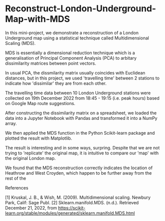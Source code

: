# Reconstruct-London-Underground-Map-with-MDS

In this mini-project, we demonstrate a reconstruction of a London Underground map using a statistical technique called Multidimensional Scaling (MDS). 

MDS is essentially a dimensional reduction technique which is a generalisation of Principal Component Analysis (PCA) to arbitary dissimilarity matrices between point vectors. 

In usual PCA, the dissmilarity matrix usually coincides with Euclidean distances, but in this project, we used 'travelling time' between 2 stations to indicate how 'dissimilar' they are from each other.

The travelling time data between 10 London Underground stations were collected on 19th December 2022 from 18:45 - 19:15 (i.e. peak hours) based on Google Map route suggestions.

After constructing the dissimilarity matrix on a spreadsheet, we loaded the data into a Jupyter Notebook with Pandas and transformed it into a NumPy array. 

We then applied the MDS function in the Python Scikit-learn package and plotted the result with Matplotlib.

The result is interesting and in some ways, surpring. Despite that we are not trying to 'replicate' the original map, it is intuitive to compare our 'map' with the original London map.

We found that the MDS reconstruction correctly indicates the location of Heathrow and West Croyden, which happen to be further away from the rest of the 

References

[1] Kruskal, J. B., &amp; Wish, M. (2009). Multidimensional scaling. Newbury Park, Calif: Sage Publ.
[2] Sklearn.manifold.MDS. (n.d.). Retrieved December 21, 2022, from https://scikit-learn.org/stable/modules/generated/sklearn.manifold.MDS.html
